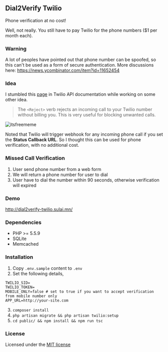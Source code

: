 ## Dial2Verify Twilio

Phone verification at no cost!

Well, not really. You still have to pay Twilio for the phone numbers ($1 per month each).

### Warning

A lot of peoples have pointed out that phone number can be spoofed, so this can't be used as a form of secure authentication. More discussions here: https://news.ycombinator.com/item?id=11652454

### Idea

I stumbled this [page](https://www.twilio.com/docs/api/twiml/reject) in Twilio API documentation while working on some other idea.

> The `<Reject>` verb rejects an incoming call to your Twilio number without billing you. This is very useful for blocking unwanted calls.

![itsfreememe](http://i0.kym-cdn.com/entries/icons/original/000/005/169/Screenshot_67.png "It's Free!")

Noted that Twilio will trigger webhook for any incoming phone call if you set the **Status Callback URL**. So I thought this can be used for phone verification, with no additional cost.

### Missed Call Verification

1. User send phone number from a web form
2. We will return a phone number for user to dial
3. User have to dial the number within 90 seconds, otherwise verification will expired

### Demo

http://dial2verify-twilio.sulai.mn/

### Dependencies

- PHP >= 5.5.9
- SQLite
- Memcached

### Installation

1. Copy `.env.sample` content to `.env`
2. Set the following details,
```
TWILIO_SID=
TWILIO_TOKEN=
MOBILE_ONLY=false # set to true if you want to accept verification from mobile number only
APP_URL=http://your-site.com
```
3. `composer install`
4. `php artisan migrate && php artisan twilio:setup`
5. `cd public/ && npm install && npm run tsc`

### License

Licensed under the [MIT license](http://opensource.org/licenses/MIT)

